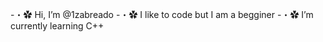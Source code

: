 -・✿ Hi, I’m @1zabreado
-・✿ I like to code but I am a begginer
-・✿ I’m currently learning C++

<!---
1zabreado/1zabreado is a ✨ special ✨ repository because its `README.md` (this file) appears on your GitHub profile.
You can click the Preview link to take a look at your changes.
--->
